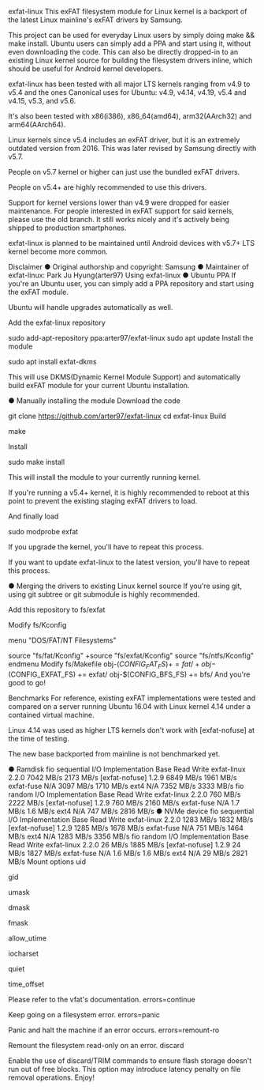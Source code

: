 exfat-linux
This exFAT filesystem module for Linux kernel is a backport of the latest Linux mainline's exFAT drivers by Samsung.

This project can be used for everyday Linux users by simply doing make && make install. Ubuntu users can simply add a PPA and start using it, without even downloading the code. This can also be directly dropped-in to an existing Linux kernel source for building the filesystem drivers inline, which should be useful for Android kernel developers.

exfat-linux has been tested with all major LTS kernels ranging from v4.9 to v5.4 and the ones Canonical uses for Ubuntu: v4.9, v4.14, v4.19, v5.4 and v4.15, v5.3, and v5.6.

It's also been tested with x86(i386), x86_64(amd64), arm32(AArch32) and arm64(AArch64).

Linux kernels since v5.4 includes an exFAT driver, but it is an extremely outdated version from 2016. This was later revised by Samsung directly with v5.7.

People on v5.7 kernel or higher can just use the bundled exFAT drivers.

People on v5.4+ are highly recommended to use this drivers.

Support for kernel versions lower than v4.9 were dropped for easier maintenance. For people interested in exFAT support for said kernels, please use the old branch. It still works nicely and it's actively being shipped to production smartphones.

exfat-linux is planned to be maintained until Android devices with v5.7+ LTS kernel become more common.

Disclaimer
● Original authorship and copyright: Samsung
● Maintainer of exfat-linux: Park Ju Hyung(arter97)
Using exfat-linux
● Ubuntu PPA
If you're an Ubuntu user, you can simply add a PPA repository and start using the exFAT module.

Ubuntu will handle upgrades automatically as well.

Add the exfat-linux repository

sudo add-apt-repository ppa:arter97/exfat-linux
sudo apt update
Install the module

sudo apt install exfat-dkms

This will use DKMS(Dynamic Kernel Module Support) and automatically build exFAT module for your current Ubuntu installation.

● Manually installing the module
Download the code

git clone https://github.com/arter97/exfat-linux
cd exfat-linux
Build

make

Install

sudo make install

This will install the module to your currently running kernel.

If you're running a v5.4+ kernel, it is highly recommended to reboot at this point to prevent the existing staging exFAT drivers to load.

And finally load

sudo modprobe exfat

If you upgrade the kernel, you'll have to repeat this process.

If you want to update exfat-linux to the latest version, you'll have to repeat this process.

● Merging the drivers to existing Linux kernel source
If you're using git, using git subtree or git submodule is highly recommended.

Add this repository to fs/exfat

Modify fs/Kconfig

 menu "DOS/FAT/NT Filesystems"

 source "fs/fat/Kconfig"
+source "fs/exfat/Kconfig"
 source "fs/ntfs/Kconfig"
 endmenu
Modify fs/Makefile
 obj-$(CONFIG_FAT_FS)    += fat/
+obj-$(CONFIG_EXFAT_FS)  += exfat/
 obj-$(CONFIG_BFS_FS)    += bfs/
And you're good to go!

Benchmarks
For reference, existing exFAT implementations were tested and compared on a server running Ubuntu 16.04 with Linux kernel 4.14 under a contained virtual machine.

Linux 4.14 was used as higher LTS kernels don't work with [exfat-nofuse] at the time of testing.

The new base backported from mainline is not benchmarked yet.

● Ramdisk
fio sequential I/O
Implementation	Base	Read	Write
exfat-linux	2.2.0	7042 MB/s	2173 MB/s
[exfat-nofuse]	1.2.9	6849 MB/s	1961 MB/s
exfat-fuse	N/A	3097 MB/s	1710 MB/s
ext4	N/A	7352 MB/s	3333 MB/s
fio random I/O
Implementation	Base	Read	Write
exfat-linux	2.2.0	760 MB/s	2222 MB/s
[exfat-nofuse]	1.2.9	760 MB/s	2160 MB/s
exfat-fuse	N/A	1.7 MB/s	1.6 MB/s
ext4	N/A	747 MB/s	2816 MB/s
● NVMe device
fio sequential I/O
Implementation	Base	Read	Write
exfat-linux	2.2.0	1283 MB/s	1832 MB/s
[exfat-nofuse]	1.2.9	1285 MB/s	1678 MB/s
exfat-fuse	N/A	751 MB/s	1464 MB/s
ext4	N/A	1283 MB/s	3356 MB/s
fio random I/O
Implementation	Base	Read	Write
exfat-linux	2.2.0	26 MB/s	1885 MB/s
[exfat-nofuse]	1.2.9	24 MB/s	1827 MB/s
exfat-fuse	N/A	1.6 MB/s	1.6 MB/s
ext4	N/A	29 MB/s	2821 MB/s
Mount options
uid

gid

umask

dmask

fmask

allow_utime

iocharset

quiet

time_offset

Please refer to the vfat's documentation.
errors=continue

Keep going on a filesystem error.
errors=panic

Panic and halt the machine if an error occurs.
errors=remount-ro

Remount the filesystem read-only on an error.
discard

Enable the use of discard/TRIM commands to ensure flash storage doesn't run out of free blocks. This option may introduce latency penalty on file removal operations.
Enjoy!
